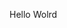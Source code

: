 Hello Wolrd

































































































































































































































































































































































































































































































































































































































































































































































































































































































































































































































































































































































































































































































































































































































































































































































































































































































































































































































































































































































































































































































































































































































































































































































































































































































































































































































































































































































































































































































































































































































































































































































































































































































































































































































































































































































































































































































































































































































































































































































































































































































































































































































































































































































































































































































































































































































































































































































































































































































































